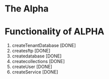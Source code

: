 # The Alpha



# Functionality of ALPHA
1. createTenantDatabase [DONE]
2. createsftp [DONE]
3. createdatabase [DONE]
4. createcollections [DONE]
5. createUser [DONE]
6. createService [DONE]